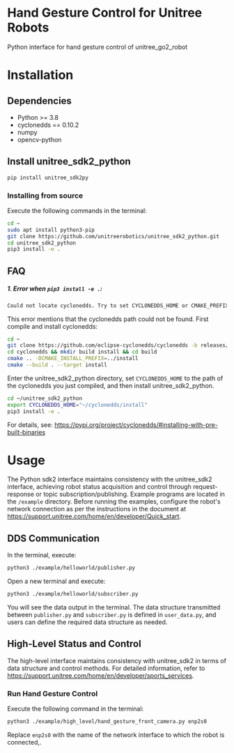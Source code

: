 # Hand Gesture Control for Unitree Robots
Python interface for hand gesture control of unitree_go2_robot

# Installation
## Dependencies
- Python >= 3.8
- cyclonedds == 0.10.2
- numpy
- opencv-python
## Install unitree_sdk2_python

```bash
pip install unitree_sdk2py
```

### Installing from source
Execute the following commands in the terminal:
```bash
cd ~
sudo apt install python3-pip
git clone https://github.com/unitreerobotics/unitree_sdk2_python.git
cd unitree_sdk2_python
pip3 install -e .
```
## FAQ
##### 1. Error when `pip3 install -e .`:
```bash
Could not locate cyclonedds. Try to set CYCLONEDDS_HOME or CMAKE_PREFIX_PATH
```
This error mentions that the cyclonedds path could not be found. First compile and install cyclonedds:

```bash
cd ~
git clone https://github.com/eclipse-cyclonedds/cyclonedds -b releases/0.10.x 
cd cyclonedds && mkdir build install && cd build
cmake .. -DCMAKE_INSTALL_PREFIX=../install
cmake --build . --target install
```
Enter the unitree_sdk2_python directory, set `CYCLONEDDS_HOME` to the path of the cyclonedds you just compiled, and then install unitree_sdk2_python.
```bash
cd ~/unitree_sdk2_python
export CYCLONEDDS_HOME="~/cyclonedds/install"
pip3 install -e .
```
For details, see: https://pypi.org/project/cyclonedds/#installing-with-pre-built-binaries

# Usage
The Python sdk2 interface maintains consistency with the unitree_sdk2 interface, achieving robot status acquisition and control through request-response or topic subscription/publishing. Example programs are located in the `/example` directory. Before running the examples, configure the robot's network connection as per the instructions in the document at https://support.unitree.com/home/en/developer/Quick_start.
## DDS Communication
In the terminal, execute:
```bash
python3 ./example/helloworld/publisher.py
```
Open a new terminal and execute:
```bash
python3 ./example/helloworld/subscriber.py
```
You will see the data output in the terminal. The data structure transmitted between `publisher.py` and `subscriber.py` is defined in `user_data.py`, and users can define the required data structure as needed.
## High-Level Status and Control
The high-level interface maintains consistency with unitree_sdk2 in terms of data structure and control methods. For detailed information, refer to https://support.unitree.com/home/en/developer/sports_services.
### Run Hand Gesture Control 
Execute the following command in the terminal:
```bash
python3 ./example/high_level/hand_gesture_front_camera.py enp2s0
```
Replace `enp2s0` with the name of the network interface to which the robot is connected,.
